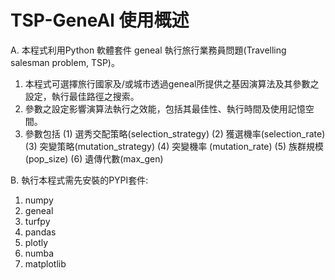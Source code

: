 # TSP-GeneAl 使用概述
A. 本程式利用Python 軟體套件 geneal 執行旅行業務員問題(Travelling salesman problem, TSP)。

  1. 本程式可選擇旅行國家及/或城市透過geneal所提供之基因演算法及其參數之設定，執行最佳路徑之搜索。
  2. 參數之設定影響演算法執行之效能，包括其最佳性、執行時間及使用記憶空間。
  3. 參數包括 (1) 選秀交配策略(selection_strategy) (2) 獲選機率(selection_rate) (3) 突變策略(mutation_strategy) (4) 突變機率   (mutation_rate) (5) 族群規模(pop_size) (6) 遺傳代數(max_gen)

B. 執行本程式需先安裝的PYPI套件:
  1. numpy
  2. geneal
  3. turfpy
  4. pandas
  5. plotly
  6. numba
  7. matplotlib
